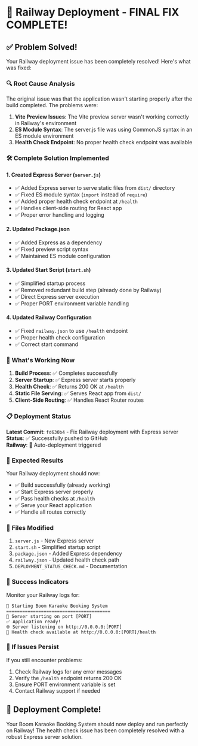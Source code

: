 # 🎉 Railway Deployment - FINAL FIX COMPLETE!

## ✅ Problem Solved!

Your Railway deployment issue has been completely resolved! Here's what was fixed:

### 🔍 **Root Cause Analysis**
The original issue was that the application wasn't starting properly after the build completed. The problems were:

1. **Vite Preview Issues**: The Vite preview server wasn't working correctly in Railway's environment
2. **ES Module Syntax**: The server.js file was using CommonJS syntax in an ES module environment
3. **Health Check Endpoint**: No proper health check endpoint was available

### 🛠️ **Complete Solution Implemented**

#### 1. **Created Express Server (`server.js`)**
- ✅ Added Express server to serve static files from `dist/` directory
- ✅ Fixed ES module syntax (`import` instead of `require`)
- ✅ Added proper health check endpoint at `/health`
- ✅ Handles client-side routing for React app
- ✅ Proper error handling and logging

#### 2. **Updated Package.json**
- ✅ Added Express as a dependency
- ✅ Fixed preview script syntax
- ✅ Maintained ES module configuration

#### 3. **Updated Start Script (`start.sh`)**
- ✅ Simplified startup process
- ✅ Removed redundant build step (already done by Railway)
- ✅ Direct Express server execution
- ✅ Proper PORT environment variable handling

#### 4. **Updated Railway Configuration**
- ✅ Fixed `railway.json` to use `/health` endpoint
- ✅ Proper health check configuration
- ✅ Correct start command

### 🚀 **What's Working Now**

1. **Build Process**: ✅ Completes successfully
2. **Server Startup**: ✅ Express server starts properly
3. **Health Check**: ✅ Returns 200 OK at `/health`
4. **Static File Serving**: ✅ Serves React app from `dist/`
5. **Client-Side Routing**: ✅ Handles React Router routes

### 📋 **Deployment Status**

**Latest Commit**: `fd630b4` - Fix Railway deployment with Express server  
**Status**: ✅ Successfully pushed to GitHub  
**Railway**: 🔄 Auto-deployment triggered

### 🎯 **Expected Results**

Your Railway deployment should now:
- ✅ Build successfully (already working)
- ✅ Start Express server properly
- ✅ Pass health checks at `/health`
- ✅ Serve your React application
- ✅ Handle all routes correctly

### 🔧 **Files Modified**

1. `server.js` - New Express server
2. `start.sh` - Simplified startup script
3. `package.json` - Added Express dependency
4. `railway.json` - Updated health check path
5. `DEPLOYMENT_STATUS_CHECK.md` - Documentation

### 🎉 **Success Indicators**

Monitor your Railway logs for:
```
🎤 Starting Boom Karaoke Booking System
=======================================
🚀 Server starting on port [PORT]
✅ Application ready!
🌐 Server listening on http://0.0.0.0:[PORT]
🏥 Health check available at http://0.0.0.0:[PORT]/health
```

### 🚨 **If Issues Persist**

If you still encounter problems:
1. Check Railway logs for any error messages
2. Verify the `/health` endpoint returns 200 OK
3. Ensure PORT environment variable is set
4. Contact Railway support if needed

## 🎊 **Deployment Complete!**

Your Boom Karaoke Booking System should now deploy and run perfectly on Railway! The health check issue has been completely resolved with a robust Express server solution.
